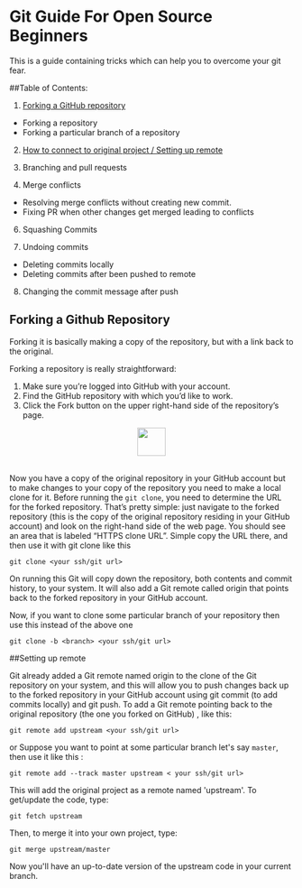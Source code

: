 # Git Guide For Open Source Beginners

This is a guide containing tricks which can help you to overcome your git fear.  

##Table of Contents:

1. [Forking a GitHub repository](#forking-a-github-repository)
 
 * Forking a repository
 * Forking a particular branch of a repository

2. [How to connect to original project / Setting up remote](#setting-up-remote)

3. Branching and pull requests

5. Merge conflicts
  
  * Resolving merge conflicts without creating new commit.
  * Fixing PR when other changes get merged leading to conflicts

6. Squashing Commits

7. Undoing commits
  
  * Deleting commits locally
  * Deleting commits after been pushed to remote

8. Changing the commit message after push

## Forking a Github Repository

Forking it is basically making a copy of the repository, but with a link back to the original. 

Forking a repository is really straightforward:

1. Make sure you’re logged into GitHub with your account.
2. Find the GitHub repository with which you’d like to work.
3. Click the Fork button on the upper right-hand side of the repository’s page.

<div style="text-align:center">
<img src = "https://github.com/harshitagupta30/git-guide-for-beginners/blob/master/images/VWFCB.png"
style="height:50px;">
</div>
<br />

Now you have a copy of the original repository in your GitHub account but to make changes to your copy of the repository you need to make a local clone for it. Before running the `git clone`, you need to determine the URL for the forked repository. That’s pretty simple: just navigate to the forked repository (this is the copy of the original repository residing in your GitHub account) and look on the right-hand side of the web page. You should see an area that is labeled “HTTPS clone URL”. Simple copy the URL there, and then use it with git clone like this 

`git clone <your ssh/git url> `

On running this Git will copy down the repository, both contents and commit history, to your system. It will also add a Git remote called origin that points back to the forked repository in your GitHub account.

Now, if you want to clone some particular branch of your repository then use this instead of the above one

`git clone -b <branch> <your ssh/git url>`


##Setting up remote

Git already added a Git remote named origin to the clone of the Git repository on your system, and this will allow you to push changes back up to the forked repository in your GitHub account using git commit (to add commits locally) and git push.
To add a Git remote pointing back to the original repository (the one you forked on GitHub) , like this:

` git remote add upstream <your ssh/git url> `

or Suppose you want to point at some particular branch let's say `master`, then  use it like this : 

` git remote add --track master upstream < your ssh/git url> `

This will add the original project as a remote named 'upstream'. To get/update the code, type:

` git fetch upstream `

Then, to merge it into your own project, type:

` git merge upstream/master `

Now you'll have an up-to-date version of the upstream code in your current branch.
